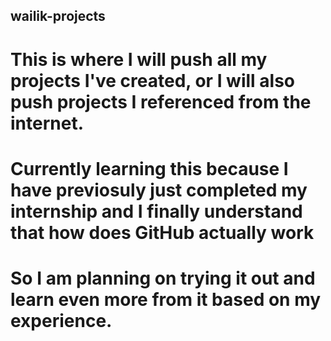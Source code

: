 ## wailik-projects

# This is where I will push all my projects I've created, or I will also push projects I referenced from the internet. 
# Currently learning this because I have previosuly just completed my internship and I finally understand that how does GitHub actually work 
# So I am planning on trying it out and learn even more from it based on my experience. 